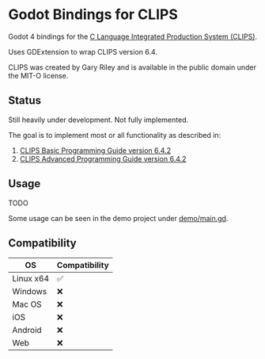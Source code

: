 # Godot Bindings for CLIPS

Godot 4 bindings for the [C Language Integrated Production System (CLIPS)](https://www.clipsrules.net/).

Uses GDExtension to wrap CLIPS version 6.4.

CLIPS was created by Gary Riley and is available in the public domain under the MIT-O license.

## Status

Still heavily under development. Not fully implemented.

The goal is to implement most or all functionality as described in:

1. [CLIPS Basic Programming Guide version 6.4.2](https://www.clipsrules.net/documentation/v642/bpg642.pdf)
2. [CLIPS Advanced Programming Guide version 6.4.2](https://www.clipsrules.net/documentation/v642/apg642.pdf)

## Usage

TODO

Some usage can be seen in the demo project under [demo/main.gd](demo/main.gd).

## Compatibility

| OS        | Compatibility |
|-----------|---------------|
| Linux x64 | ✅             |
| Windows   | ❌             |
| Mac OS    | ❌             |
| iOS       | ❌             |
| Android   | ❌             |
| Web       | ❌             |

